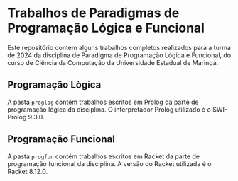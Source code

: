 # Trabalhos de Paradigmas de Programação Lógica e Funcional

Este repositório contém alguns trabalhos completos realizados para a turma de 2024 da disciplina de Paradigma de Programação Lógica e Funcional,
do curso de Ciência da Computação da Universidade Estadual de Maringá.

## Programação Lògica

A pasta `proglog` contém trabalhos escritos em Prolog da parte de programação lógica da disciplina.
O interpretador Prolog utilizado é o SWI-Prolog 9.3.0.

## Programação Funcional

A pasta `progfun` contém trabalhos escritos em Racket da parte de programação funcional da disciplina.
A versão do Racket utilizada é o Racket 8.12.0.
